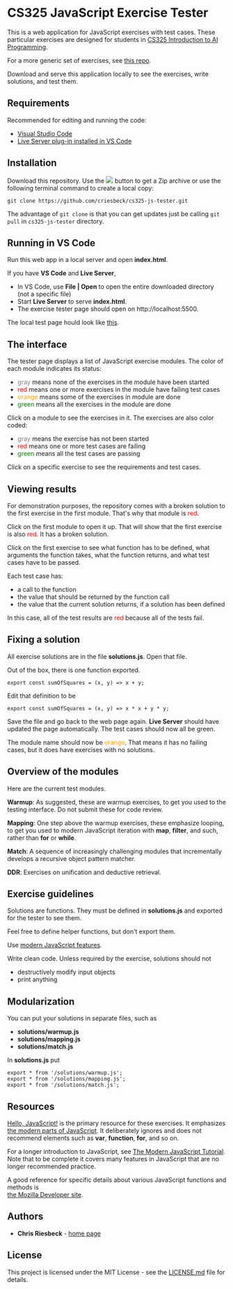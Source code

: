 # CS325 JavaScript Exercise Tester

This is a web application for JavaScript exercises with test cases. These
particular exercises are designed for students in 
[CS325 Introduction to AI Programming](https://courses.cs.northwestern.edu/325/).

For a more generic set of exercises, see [this repo](https://github.com/criesbeck/learn-js).

Download and serve this application locally to see the exercises, write solutions, and test them.

## Requirements

Recommended for editing and running the code:

* [Visual Studio Code](https://code.visualstudio.com/download) 
* [Live Server plug-in installed in VS Code](https://marketplace.visualstudio.com/items?itemName=ritwickdey.LiveServer)


## Installation

Download this repository. Use the ![](./download-code.png) button to get a Zip archive or
use the following terminal command to create a local copy:

```
git clone https://github.com/criesbeck/cs325-js-tester.git
```

The advantage of ``git clone`` is that you can get updates just be calling ``git pull`` in ``cs325-js-tester`` directory.

## Running in VS Code

Run this web app in a local server and open **index.html**.

If you have **VS Code** and **Live Server**, 

* In VS Code, use **File | Open** to open the entire downloaded directory (not a specific file)
* Start **Live Server** to serve **index.html**.
* The exercise tester page should open on http://localhost:5500.

The local test page hould look like [this](https://criesbeck.github.io/cs325-js-tester/).

## The interface

The tester page displays a list of JavaScript exercise modules.
The color of each module indicates its status:

* <span style="color:gray">gray</span> means none of the exercises in the module have been started
* <span style="color:red">red</span> means one or more exercises in the module have failing test cases
* <span style="color:orange">orange</span> means some of the exercises in module are done
* <span style="color:green">green</span> means all the exercises in the module are done

Click on a module to see the exercises in it. The exercises are also color coded:

* <span style="color:gray">gray</span> means the exercise has not been started
* <span style="color:red">red</span> means one or more test cases are failing
* <span style="color:green">green</span> means all the test cases are passing

Click on a specific exercise to see the requirements and test cases.

## Viewing results

For demonstration purposes, the repository comes with a broken solution to the first exercise in the first module. That's why that module is <span style="color:red">red</span>. 

Click on the first module to open it up. That will show that the first exercise is also
<span style="color:red">red</span>. It has a broken solution.

Click on the first exercise to see what function has to be defined, 
what arguments the function takes, 
what the function returns, and what test cases have to be passed. 

Each test case has:

* a call to the function
* the value that should be returned by the function call
* the value that the current solution returns, if a solution has been defined

In this case, all of the test results are <span style="color:red">red</span>
because all of the tests fail.

## Fixing a solution

All exercise solutions are in the file **solutions.js**. Open that file. 

Out of the box, there is one function exported. 

```
export const sumOfSquares = (x, y) => x + y;
```

Edit that definition to be

```
export const sumOfSquares = (x, y) => x * x + y * y;
```

Save the file and go back to the web page again. **Live Server** should have updated the page automatically. 
The test cases should now all be green.

The module name should now be <span style="color:orange">orange</span>. That means it has no failing cases, 
but it does have exercises with no solutions.

## Overview of the modules

Here are the current test modules.

**Warmup**: As suggested, these are warmup exercises, to get you used to the testing interface. Do not 
submit these for code review. 

**Mapping**:  One step above the warmup exercises, these emphasize looping, to get you
used to modern JavaScript iteration
with **map**, **filter**, and such, rather than **for** or **while**.

**Match**: A sequence of increasingly challenging modules 
that incrementally develops a recursive object pattern matcher.

**DDR**: Exercises on unification and deductive retrieval.

## Exercise guidelines

Solutions are functions. They must be defined in **solutions.js** and
exported for the tester to see them.

Feel free to define helper functions, but don't export them.

Use [modern JavaScript features](https://developer.mozilla.org/en-US/docs/MDN/Guidelines/Code_guidelines/JavaScript#use_modern_js_features).

Write clean code. Unless required by the exercise, solutions should not

* destructively modify input objects
* print anything

## Modularization

You can put your solutions in separate files, such as

* **solutions/warmup.js**
* **solutions/mapping.js**
* **solutions/match.js**

In **solutions.js** put

```
export * from '/solutions/warmup.js';
export * from '/solutions/mapping.js';
export * from '/solutions/match.js';
```

## Resources

[Hello, JavaScript!](https://courses.cs.northwestern.edu/394/guides/intro-js.php) is
the primary resource for these exercises. It emphasizes
[the modern parts of JavaScript](https://developer.mozilla.org/en-US/docs/MDN/Guidelines/Code_guidelines/JavaScript#use_modern_js_features).
It deliberately ignores and does not recommend elements such as **var**, **function**, **for**, and so on.

For a longer introduction to JavaScript, see  [The Modern JavaScript Tutorial](https://javascript.info/). Note that to be complete it covers many features in JavaScript that are no longer 
recommended practice. 

A good reference for specific details about various JavaScript functions and methods is  
[the Mozilla Developer site](https://developer.mozilla.org/en-US/).


## Authors

* **Chris Riesbeck** - [home page](https://users.cs.northwestern.edu/~riesbeck/)


## License

This project is licensed under the MIT License - see the [LICENSE.md](LICENSE.md) file for details.

